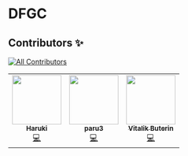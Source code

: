 # DFGC


## Contributors ✨
<!-- ALL-CONTRIBUTORS-BADGE:START - Do not remove or modify this section -->
[![All Contributors](https://img.shields.io/badge/all_contributors-3-orange.svg?style=flat-square)](#contributors-)
<!-- ALL-CONTRIBUTORS-BADGE:END -->

<table>
  <tr>
    <td align="center"><a href="https://github.com/haruketh"><img src="https://avatars.githubusercontent.com/u/31604703?v=4?s=100" width="100px;" alt=""/><br /><sub><b>Haruki</b></sub></a><br /><a href="https://github.com/haruketh/haruk.xyz/commits?author=haruketh" title="Code">💻</a></td>
    <td align="center"><a href="https://github.com/paru3"><img src="https://avatars.githubusercontent.com/u/87969658?v=4?s=100" width="100px;" alt=""/><br /><sub><b>paru3</b></sub></a><br /><a href="#" title="Code">💻</a></td>
    <td align="center"><a href="https://github.com/VitalikButerinDEV"><img src="https://avatars.githubusercontent.com/u/38020049?v=4?s=100" width="100px;" alt=""/><br /><sub><b>Vitalik Buterin</b></sub></a><br /><a href="#" title="Code">💻</a></td>
  </tr>
</table>
